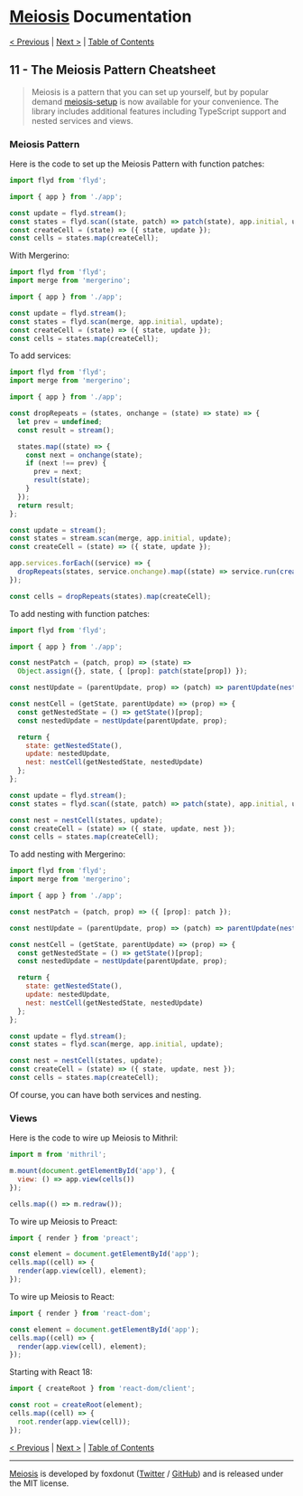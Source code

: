 # [Meiosis](https://meiosis.js.org) Documentation

[< Previous](10-preventing-re-renders.html) |
[Next >](12-whats-next.html) |
[Table of Contents](toc.html)

## 11 - The Meiosis Pattern Cheatsheet

> Meiosis is a pattern that you can set up yourself, but by popular demand
[meiosis-setup](https://github.com/foxdonut/meiosis/tree/master/helpers/setup#meiosis-setup) is now
available for your convenience. The library includes additional features including TypeScript
support and nested services and views.

### Meiosis Pattern

Here is the code to set up the Meiosis Pattern with function patches:

```js
import flyd from 'flyd';

import { app } from './app';

const update = flyd.stream();
const states = flyd.scan((state, patch) => patch(state), app.initial, update);
const createCell = (state) => ({ state, update });
const cells = states.map(createCell);
```

With Mergerino:

```js
import flyd from 'flyd';
import merge from 'mergerino';

import { app } from './app';

const update = flyd.stream();
const states = flyd.scan(merge, app.initial, update);
const createCell = (state) => ({ state, update });
const cells = states.map(createCell);
```

To add services:

```js
import flyd from 'flyd';
import merge from 'mergerino';

import { app } from './app';

const dropRepeats = (states, onchange = (state) => state) => {
  let prev = undefined;
  const result = stream();

  states.map((state) => {
    const next = onchange(state);
    if (next !== prev) {
      prev = next;
      result(state);
    }
  });
  return result;
};

const update = stream();
const states = stream.scan(merge, app.initial, update);
const createCell = (state) => ({ state, update });

app.services.forEach((service) => {
  dropRepeats(states, service.onchange).map((state) => service.run(createCell(state)));
});

const cells = dropRepeats(states).map(createCell);
```

To add nesting with function patches:

```js
import flyd from 'flyd';

import { app } from './app';

const nestPatch = (patch, prop) => (state) =>
  Object.assign({}, state, { [prop]: patch(state[prop]) });

const nestUpdate = (parentUpdate, prop) => (patch) => parentUpdate(nestPatch(patch, prop));

const nestCell = (getState, parentUpdate) => (prop) => {
  const getNestedState = () => getState()[prop];
  const nestedUpdate = nestUpdate(parentUpdate, prop);

  return {
    state: getNestedState(),
    update: nestedUpdate,
    nest: nestCell(getNestedState, nestedUpdate)
  };
};

const update = flyd.stream();
const states = flyd.scan((state, patch) => patch(state), app.initial, update);

const nest = nestCell(states, update);
const createCell = (state) => ({ state, update, nest });
const cells = states.map(createCell);
```

To add nesting with Mergerino:

```js
import flyd from 'flyd';
import merge from 'mergerino';

import { app } from './app';

const nestPatch = (patch, prop) => ({ [prop]: patch });

const nestUpdate = (parentUpdate, prop) => (patch) => parentUpdate(nestPatch(patch, prop));

const nestCell = (getState, parentUpdate) => (prop) => {
  const getNestedState = () => getState()[prop];
  const nestedUpdate = nestUpdate(parentUpdate, prop);

  return {
    state: getNestedState(),
    update: nestedUpdate,
    nest: nestCell(getNestedState, nestedUpdate)
  };
};

const update = flyd.stream();
const states = flyd.scan(merge, app.initial, update);

const nest = nestCell(states, update);
const createCell = (state) => ({ state, update, nest });
const cells = states.map(createCell);
```

Of course, you can have both services and nesting.

### Views

Here is the code to wire up Meiosis to Mithril:

```js
import m from 'mithril';

m.mount(document.getElementById('app'), {
  view: () => app.view(cells())
});

cells.map(() => m.redraw());
```

To wire up Meiosis to Preact:

```js
import { render } from 'preact';

const element = document.getElementById('app');
cells.map((cell) => {
  render(app.view(cell), element);
});
```

To wire up Meiosis to React:

```js
import { render } from 'react-dom';

const element = document.getElementById('app');
cells.map((cell) => {
  render(app.view(cell), element);
});
```

Starting with React 18:

```js
import { createRoot } from 'react-dom/client';

const root = createRoot(element);
cells.map((cell) => {
  root.render(app.view(cell));
});
```

[< Previous](10-preventing-re-renders.html) |
[Next >](12-whats-next.html) |
[Table of Contents](toc.html)

-----

[Meiosis](https://meiosis.js.org) is developed by foxdonut ([Twitter](https://twitter.com/foxdonut00) /
[GitHub](https://github.com/foxdonut)) and is released under the MIT license.

